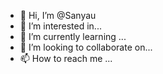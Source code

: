 - 👋 Hi, I’m @Sanyau
- 👀 I’m interested in...
- 🌱 I’m currently learning ...
- 💞️ I’m looking to collaborate on...
- 📫 How to reach me ...

<!---
Sanyau/Sanyau is a ✨ special ✨ repository because its `README.md` (this file) appears on your GitHub profile.
You can click the Preview link to take a look at your changes.
--->
